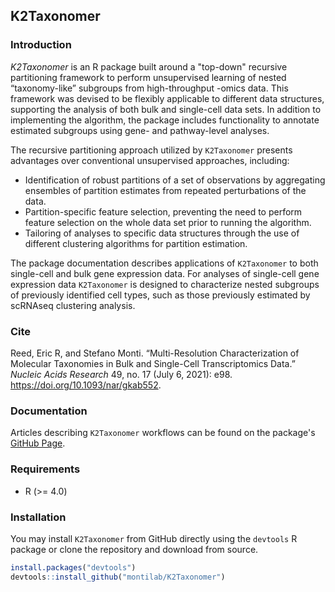 ## K2Taxonomer

### Introduction

*K2Taxonomer* is an R package built around a "top-down" recursive partitioning framework to perform unsupervised learning of nested “taxonomy-like” subgroups from high-throughput -omics data. This framework was devised to be flexibly applicable to different data structures, supporting the analysis of both bulk and single-cell data sets. In addition to implementing the algorithm, the package includes functionality to annotate estimated subgroups using gene- and pathway-level analyses.

The recursive partitioning approach utilized by `K2Taxonomer` presents advantages over conventional unsupervised approaches, including:

- Identification of robust partitions of a set of observations by aggregating ensembles of partition estimates from repeated perturbations of the data.
- Partition-specific feature selection, preventing the need to perform feature selection on the whole data set prior to running the algorithm.
- Tailoring of analyses to specific data structures through the use of different clustering algorithms for partition estimation.

The package documentation describes applications of `K2Taxonomer` to both single-cell and bulk gene expression data. For analyses of single-cell gene expression data `K2Taxonomer` is designed to characterize nested subgroups of previously identified cell types, such as those previously estimated by scRNAseq clustering analysis.

### Cite

Reed, Eric R, and Stefano Monti. “Multi-Resolution Characterization of Molecular Taxonomies in Bulk and Single-Cell Transcriptomics Data.” _Nucleic Acids Research_ 49, no. 17 (July 6, 2021): e98. https://doi.org/10.1093/nar/gkab552.

### Documentation

Articles describing `K2Taxonomer` workflows can be found on the package's [GitHub Page](https://montilab.github.io/K2Taxonomer/).

### Requirements

- R (>= 4.0)

### Installation

You may install `K2Taxonomer` from GitHub directly using the `devtools` R package or clone the repository and download from source.

```r
install.packages("devtools")
devtools::install_github("montilab/K2Taxonomer")
```



